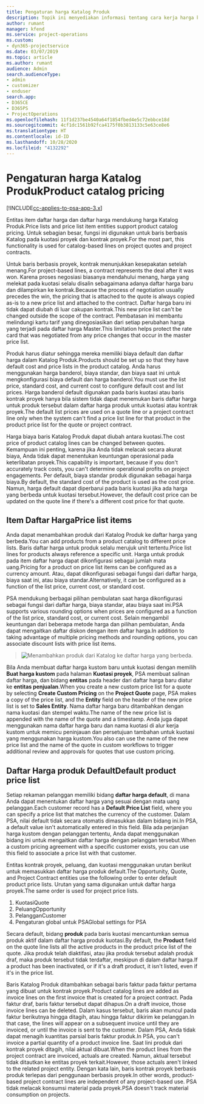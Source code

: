 ```yaml
---
title: Pengaturan harga Katalog Produk
description: Topik ini menyediakan informasi tentang cara kerja harga katalog produk di Dynamics 365 Project Service Automation (PSA).
author: rumant
manager: kfend
ms.service: project-operations
ms.custom:
- dyn365-projectservice
ms.date: 03/07/2019
ms.topic: article
ms.author: rumant
audience: Admin
search.audienceType:
- admin
- customizer
- enduser
search.app:
- D365CE
- D365PS
- ProjectOperations
ms.openlocfilehash: 11f1d237be4540a64f1854fbed4e5c72ebbce18d
ms.sourcegitcommit: 4cf1dc1561b92fca4175f0b3813133c5e63ce8e6
ms.translationtype: HT
ms.contentlocale: id-ID
ms.lasthandoff: 10/28/2020
ms.locfileid: "4132292"
---
```

# <a name="product-catalog-pricing"></a><span data-ttu-id="df48b-103">Pengaturan harga Katalog Produk</span><span class="sxs-lookup"><span data-stu-id="df48b-103">Product catalog pricing</span></span> 

[!INCLUDE[cc-applies-to-psa-app-3.x](../includes/cc-applies-to-psa-app-3x.md)]


<span data-ttu-id="df48b-104">Entitas item daftar harga dan daftar harga mendukung harga Katalog Produk.</span><span class="sxs-lookup"><span data-stu-id="df48b-104">Price lists and price list item entities support product catalog pricing.</span></span> <span data-ttu-id="df48b-105">Untuk sebagian besar, fungsi ini digunakan untuk baris berbasis Katalog pada kuotasi proyek dan kontrak proyek.</span><span class="sxs-lookup"><span data-stu-id="df48b-105">For the most part, this functionality is used for catalog-based lines on project quotes and project contracts.</span></span>

<span data-ttu-id="df48b-106">Untuk baris berbasis proyek, kontrak menunjukkan kesepakatan setelah menang.</span><span class="sxs-lookup"><span data-stu-id="df48b-106">For project-based lines, a contract represents the deal after it was won.</span></span> <span data-ttu-id="df48b-107">Karena proses negosiasi biasanya mendahului menang, harga yang melekat pada kuotasi selalu disalin sebagaimana adanya daftar harga baru dan dilampirkan ke kontrak.</span><span class="sxs-lookup"><span data-stu-id="df48b-107">Because the process of negotiation usually precedes the win, the pricing that is attached to the quote is always copied as-is to a new price list and attached to the contract.</span></span> <span data-ttu-id="df48b-108">Daftar harga baru ini tidak dapat diubah di luar cakupan kontrak.</span><span class="sxs-lookup"><span data-stu-id="df48b-108">This new price list can't be changed outside the scope of the contract.</span></span> <span data-ttu-id="df48b-109">Pembatasan ini membantu melindungi kartu tarif yang dinegosiasikan dari setiap perubahan harga yang terjadi pada daftar harga Master.</span><span class="sxs-lookup"><span data-stu-id="df48b-109">This limitation helps protect the rate card that was negotiated from any price changes that occur in the master price list.</span></span>

<span data-ttu-id="df48b-110">Produk harus diatur sehingga mereka memiliki biaya default dan daftar harga dalam Katalog Produk.</span><span class="sxs-lookup"><span data-stu-id="df48b-110">Products should be set up so that they have default cost and price lists in the product catalog.</span></span> <span data-ttu-id="df48b-111">Anda harus menggunakan harga banderol, biaya standar, dan biaya saat ini untuk mengkonfigurasi biaya default dan harga banderol.</span><span class="sxs-lookup"><span data-stu-id="df48b-111">You must use the list price, standard cost, and current cost to configure default cost and list prices.</span></span> <span data-ttu-id="df48b-112">Harga banderol default digunakan pada baris kuotasi atau baris kontrak proyek hanya bila sistem tidak dapat menemukan baris daftar harga untuk produk tersebut dalam daftar harga produk untuk kuotasi atau kontrak proyek.</span><span class="sxs-lookup"><span data-stu-id="df48b-112">The default list prices are used on a quote line or a project contract line only when the system can't find a price list line for that product in the product price list for the quote or project contract.</span></span>

<span data-ttu-id="df48b-113">Harga biaya baris Katalog Produk dapat diubah antara kuotasi.</span><span class="sxs-lookup"><span data-stu-id="df48b-113">The cost price of product catalog lines can be changed between quotes.</span></span> <span data-ttu-id="df48b-114">Kemampuan ini penting, karena jika Anda tidak melacak secara akurat biaya, Anda tidak dapat menentukan keuntungan operasional pada keterlibatan proyek.</span><span class="sxs-lookup"><span data-stu-id="df48b-114">This capability is important, because if you don't accurately track costs, you can't determine operational profits on project engagements.</span></span> <span data-ttu-id="df48b-115">Per default, biaya standar produk digunakan sebagai harga biaya.</span><span class="sxs-lookup"><span data-stu-id="df48b-115">By default, the standard cost of the product is used as the cost price.</span></span> <span data-ttu-id="df48b-116">Namun, harga default dapat diperbarui pada baris kuotasi jika ada harga yang berbeda untuk kuotasi tersebut.</span><span class="sxs-lookup"><span data-stu-id="df48b-116">However, the default cost price can be updated on the quote line if there's a different cost price for that quote.</span></span>

## <a name="price-list-items"></a><span data-ttu-id="df48b-117">Item Daftar Harga</span><span class="sxs-lookup"><span data-stu-id="df48b-117">Price list items</span></span>

<span data-ttu-id="df48b-118">Anda dapat menambahkan produk dari Katalog Produk ke daftar harga yang berbeda.</span><span class="sxs-lookup"><span data-stu-id="df48b-118">You can add products from a product catalog to different price lists.</span></span> <span data-ttu-id="df48b-119">Baris daftar harga untuk produk selalu merujuk unit tertentu.</span><span class="sxs-lookup"><span data-stu-id="df48b-119">Price list lines for products always reference a specific unit.</span></span> <span data-ttu-id="df48b-120">Harga untuk produk pada item daftar harga dapat dikonfigurasi sebagai jumlah mata uang.</span><span class="sxs-lookup"><span data-stu-id="df48b-120">Pricing for a product on price list items can be configured as a currency amount.</span></span> <span data-ttu-id="df48b-121">Atau, dapat dikonfigurasi sebagai fungsi dari daftar harga, biaya saat ini, atau biaya standar.</span><span class="sxs-lookup"><span data-stu-id="df48b-121">Alternatively, it can be configured as a function of the list price, current cost, or standard cost.</span></span>

<span data-ttu-id="df48b-122">PSA mendukung berbagai pilihan pembulatan saat harga dikonfigurasi sebagai fungsi dari daftar harga, biaya standar, atau biaya saat ini.</span><span class="sxs-lookup"><span data-stu-id="df48b-122">PSA supports various rounding options when prices are configured as a function of the list price, standard cost, or current cost.</span></span> <span data-ttu-id="df48b-123">Selain mengambil keuntungan dari beberapa metode harga dan pilihan pembulatan, Anda dapat mengaitkan daftar diskon dengan item daftar harga.</span><span class="sxs-lookup"><span data-stu-id="df48b-123">In addition to taking advantage of multiple pricing methods and rounding options, you can associate discount lists with price list items.</span></span> 

> ![Menambahkan produk dari Katalog ke daftar harga yang berbeda.](media/basic-guide-16.png)

<span data-ttu-id="df48b-125">Bila Anda membuat daftar harga kustom baru untuk kuotasi dengan memilih **Buat harga kustom** pada halaman **Kuotasi proyek**, PSA membuat salinan daftar harga, dan bidang **entitas** pada header dari daftar harga baru diatur ke **entitas penjualan**.</span><span class="sxs-lookup"><span data-stu-id="df48b-125">When you create a new custom price list for a quote by selecting **Create Custom Pricing** on the **Project Quote** page, PSA makes a copy of the price list, and the **Entity** field on the header of the new price list is set to **Sales Entity**.</span></span> <span data-ttu-id="df48b-126">Nama daftar harga baru ditambahkan dengan nama kuotasi dan stempel waktu.</span><span class="sxs-lookup"><span data-stu-id="df48b-126">The name of the new price list is appended with the name of the quote and a timestamp.</span></span> <span data-ttu-id="df48b-127">Anda juga dapat menggunakan nama daftar harga baru dan nama kuotasi di alur kerja kustom untuk memicu peninjauan dan persetujuan tambahan untuk kuotasi yang menggunakan harga kustom.</span><span class="sxs-lookup"><span data-stu-id="df48b-127">You also can use the name of the new price list and the name of the quote in custom workflows to trigger additional review and approvals for quotes that use custom pricing.</span></span>

 
## <a name="default-product-price-list"></a><span data-ttu-id="df48b-128">Daftar Harga produk Default</span><span class="sxs-lookup"><span data-stu-id="df48b-128">Default product price list</span></span>
<span data-ttu-id="df48b-129">Setiap rekaman pelanggan memiliki bidang **daftar harga default**, di mana Anda dapat menentukan daftar harga yang sesuai dengan mata uang pelanggan.</span><span class="sxs-lookup"><span data-stu-id="df48b-129">Each customer record has a **Default Price List** field, where you can specify a price list that matches the currency of the customer.</span></span> <span data-ttu-id="df48b-130">Dalam PSA, nilai default tidak secara otomatis dimasukkan dalam bidang ini.</span><span class="sxs-lookup"><span data-stu-id="df48b-130">In PSA, a default value isn't automatically entered in this field.</span></span> <span data-ttu-id="df48b-131">Bila ada perjanjian harga kustom dengan pelanggan tertentu, Anda dapat menggunakan bidang ini untuk mengaitkan daftar harga dengan pelanggan tersebut.</span><span class="sxs-lookup"><span data-stu-id="df48b-131">When a custom pricing agreement with a specific customer exists, you can use this field to associate a price list with that customer.</span></span>

<span data-ttu-id="df48b-132">Entitas kontrak proyek, peluang, dan kuotasi menggunakan urutan berikut untuk memasukkan daftar harga produk default.</span><span class="sxs-lookup"><span data-stu-id="df48b-132">The Opportunity, Quote, and Project Contract entities use the following order to enter default product price lists.</span></span> <span data-ttu-id="df48b-133">Urutan yang sama digunakan untuk daftar harga proyek.</span><span class="sxs-lookup"><span data-stu-id="df48b-133">The same order is used for project price lists.</span></span>

1.  <span data-ttu-id="df48b-134">Kuotasi</span><span class="sxs-lookup"><span data-stu-id="df48b-134">Quote</span></span>
2.  <span data-ttu-id="df48b-135">Peluang</span><span class="sxs-lookup"><span data-stu-id="df48b-135">Opportunity</span></span>
3.  <span data-ttu-id="df48b-136">Pelanggan</span><span class="sxs-lookup"><span data-stu-id="df48b-136">Customer</span></span>
4.  <span data-ttu-id="df48b-137">Pengaturan global untuk PSA</span><span class="sxs-lookup"><span data-stu-id="df48b-137">Global settings for PSA</span></span>

<span data-ttu-id="df48b-138">Secara default, bidang **produk** pada baris kuotasi mencantumkan semua produk aktif dalam daftar harga produk kuotasi.</span><span class="sxs-lookup"><span data-stu-id="df48b-138">By default, the **Product** field on the quote line lists all the active products in the product price list of the quote.</span></span> <span data-ttu-id="df48b-139">Jika produk telah diaktifasi, atau jika produk tersebut adalah produk draf, maka produk tersebut tidak terdaftar, meskipun di dalam daftar harga.</span><span class="sxs-lookup"><span data-stu-id="df48b-139">If a product has been inactivated, or if it's a draft product, it isn't listed, even if it's in the price list.</span></span> 

<span data-ttu-id="df48b-140">Baris Katalog Produk ditambahkan sebagai baris faktur pada faktur pertama yang dibuat untuk kontrak proyek.</span><span class="sxs-lookup"><span data-stu-id="df48b-140">Product catalog lines are added as invoice lines on the first invoice that is created for a project contract.</span></span> <span data-ttu-id="df48b-141">Pada faktur draf, baris faktur tersebut dapat dihapus.</span><span class="sxs-lookup"><span data-stu-id="df48b-141">On a draft invoice, those invoice lines can be deleted.</span></span> <span data-ttu-id="df48b-142">Dalam kasus tersebut, baris akan muncul pada faktur berikutnya hingga ditagih, atau hingga faktur dikirim ke pelanggan.</span><span class="sxs-lookup"><span data-stu-id="df48b-142">In that case, the lines will appear on a subsequent invoice until they are invoiced, or until the invoice is sent to the customer.</span></span> <span data-ttu-id="df48b-143">Dalam PSA, Anda tidak dapat menagih kuantitas parsial baris faktur produk.</span><span class="sxs-lookup"><span data-stu-id="df48b-143">In PSA, you can't invoice a partial quantity of a product invoice line.</span></span> <span data-ttu-id="df48b-144">Saat lini produk dari kontrak proyek ditagih, nilai aktual dibuat.</span><span class="sxs-lookup"><span data-stu-id="df48b-144">When the product lines from the project contract are invoiced, actuals are created.</span></span> <span data-ttu-id="df48b-145">Namun, aktual tersebut tidak ditautkan ke entitas proyek terkait.</span><span class="sxs-lookup"><span data-stu-id="df48b-145">However, those actuals aren't linked to the related project entity.</span></span> <span data-ttu-id="df48b-146">Dengan kata lain, baris kontrak proyek berbasis produk terlepas dari penggunaan berbasis proyek.</span><span class="sxs-lookup"><span data-stu-id="df48b-146">In other words, product-based project contract lines are independent of any project-based use.</span></span> <span data-ttu-id="df48b-147">PSA tidak melacak konsumsi material pada proyek.</span><span class="sxs-lookup"><span data-stu-id="df48b-147">PSA doesn't track material consumption on projects.</span></span>
